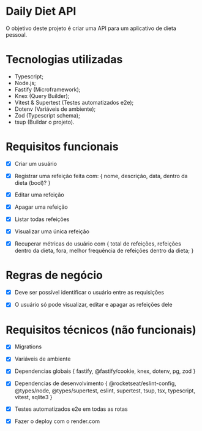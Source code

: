 # Daily Diet API
O objetivo deste projeto é criar uma API para um aplicativo de dieta pessoal.

# Tecnologias utilizadas
- Typescript;
- Node.js;
- Fastify (Microframework);
- Knex (Query Builder);
- Vitest & Supertest (Testes automatizados e2e);
- Dotenv (Variáveis de ambiente);
- Zod (Typescript schema);
- tsup (Buildar o projeto).


# Requisitos funcionais

  - [x] Criar um usuário
  - [x] Registrar uma refeição feita com:
        { 
          nome,
          descrição,
          data,
          dentro da dieta (bool)? 
        }
  - [x] Editar uma refeição
  - [x] Apagar uma refeição
  - [x] Listar todas refeições
  - [x] Visualizar uma única refeição
  - [x] Recuperar métricas do usuário com {
          total de refeições,
          refeições dentro da dieta,
          fora,
          melhor frequência de refeições dentro da dieta;
        }


# Regras de negócio

  - [x] Deve ser possível identificar o usuário entre as requisições
  - [x] O usuário só pode visualizar, editar e apagar as refeições dele 




# Requisitos técnicos (não funcionais)

  - [x] Migrations
  - [x] Variáveis de ambiente
  - [x] Dependencias globais {
        fastify, @fastify/cookie,
        knex,
        dotenv,
        pg,
        zod
      } 
  - [x] Dependencias de desenvolvimento {
        @rocketseat/eslint-config,
        @types/node,
        @types/supertest,
        eslint,
        supertest,
        tsup,
        tsx,
        typescript,
        vitest,
        sqlite3
      }
  - [x] Testes automatizados e2e em todas as rotas
  - [x] Fazer o deploy com o render.com
      
      
